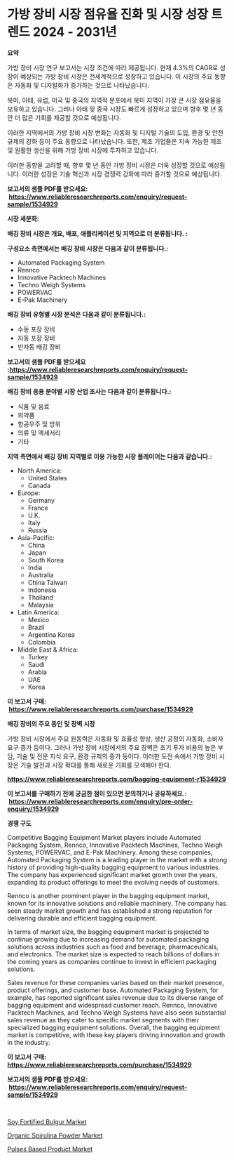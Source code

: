 <p><h1>가방 장비 시장 점유율 진화 및 시장 성장 트렌드 2024 - 2031년</h1></p><p><strong>요약</strong></p>
<p><p>가방 장비 시장 연구 보고서는 시장 조건에 따라 제공됩니다. 현재 4.3%의 CAGR로 성장이 예상되는 가방 장비 시장은 전세계적으로 성장하고 있습니다. 이 시장의 주요 동향은 자동화 및 디지털화가 증가하는 것으로 나타났습니다.</p><p>북미, 아태, 유럽, 미국 및 중국의 지역적 분포에서 북미 지역이 가장 큰 시장 점유율을 보유하고 있습니다. 그러나 아태 및 중국 시장도 빠르게 성장하고 있으며 향후 몇 년 동안 더 많은 기회를 제공할 것으로 예상됩니다.</p><p>이러한 지역에서의 가방 장비 시장 변화는 자동화 및 디지털 기술의 도입, 환경 및 안전 규제의 강화 등이 주요 동향으로 나타났습니다. 또한, 제조 기업들은 지속 가능한 제조 및 원활한 생산을 위해 가방 장비 시장에 투자하고 있습니다.</p><p>이러한 동향을 고려할 때, 향후 몇 년 동안 가방 장비 시장은 더욱 성장할 것으로 예상됩니다. 이러한 성장은 기술 혁신과 시장 경쟁력 강화에 따라 증가할 것으로 예상됩니다.</p></p>
<p><strong>보고서의 샘플 PDF를 받으세요: &nbsp;<a href="https://www.reliableresearchreports.com/enquiry/request-sample/1534929">https://www.reliableresearchreports.com/enquiry/request-sample/1534929</a></strong></p>
<p><strong>시장 세분화:</strong></p>
<p><strong> 배깅 장비 시장은 개요, 배포, 애플리케이션 및 지역으로 더 분류됩니다. :</strong></p>
<p><strong>구성요소 측면에서는 배깅 장비 시장은 다음과 같이 분류됩니다.:</strong></p>
<p><ul><li>Automated Packaging System</li><li>Rennco</li><li>Innovative Packtech Machines</li><li>Techno Weigh Systems</li><li>POWERVAC</li><li>E-Pak Machinery</li></ul></p>
<p><strong> 배깅 장비 유형별 시장 분석은 다음과 같이 분류됩니다.:</strong></p>
<p><ul><li>수동 포장 장비</li><li>자동 포장 장비</li><li>반자동 배깅 장비</li></ul></p>
<p><strong>보고서의 샘플 PDF를 받으세요 :<a href="https://www.reliableresearchreports.com/enquiry/request-sample/1534929">https://www.reliableresearchreports.com/enquiry/request-sample/1534929</a></strong></p>
<p><strong> 배깅 장비 응용 분야별 시장 산업 조사는 다음과 같이 분류됩니다.:</strong></p>
<p><ul><li>식품 및 음료</li><li>의약품</li><li>항공우주 및 방위</li><li>의류 및 액세서리</li><li>기타</li></ul></p>
<p><strong>지역 측면에서 배깅 장비 지역별로 이용 가능한 시장 플레이어는 다음과 같습니다.:</strong></p>
<p><ul>
    <li>
        North America:
        <ul>
            <li>United States</li>
            <li>Canada</li>
        </ul>
    </li>
    <li>
        Europe:
        <ul>
            <li>Germany</li>
            <li>France</li>
            <li>U.K.</li>
            <li>Italy</li>
            <li>Russia</li>
        </ul>
    </li>
    <li>
        Asia-Pacific:
        <ul>
            <li>China</li>
            <li>Japan</li>
            <li>South Korea</li>
            <li>India</li>
            <li>Australia</li>
            <li>China Taiwan</li>
            <li>Indonesia</li>
            <li>Thailand</li>
            <li>Malaysia</li>
        </ul>
    </li>
    <li>
        Latin America:
        <ul>
            <li>Mexico</li>
            <li>Brazil</li>
            <li>Argentina Korea</li>
            <li>Colombia</li>
        </ul>
    </li>
    <li>
        Middle East & Africa:
        <ul>
            <li>Turkey</li>
            <li>Saudi</li>
            <li>Arabia</li>
            <li>UAE</li>
            <li>Korea</li>
        </ul>
    </li>
    </ul></p>
<p><strong>이 보고서 구매: &nbsp;<a href="https://www.reliableresearchreports.com/purchase/1534929">https://www.reliableresearchreports.com/purchase/1534929</a></strong></p>
<p><strong>배깅 장비의 주요 동인 및 장벽 시장</strong></p>
<p><p>가방 장비 시장에서 주요 원동력은 자동화 및 효율성 향상, 생산 공정의 자동화, 소비자 요구 증가 등이다. 그러나 가방 장비 시장에서의 주요 장벽은 초기 투자 비용의 높은 부담, 기술 및 전문 지식 요구, 환경 규제의 증가 등이다. 이러한 도전 속에서 가방 장비 시장은 기술 발전과 시장 확대를 통해 새로운 기회를 모색해야 한다.</p></p>
<p><strong><a href="https://www.reliableresearchreports.com/bagging-equipment-r1534929">https://www.reliableresearchreports.com/bagging-equipment-r1534929</a></strong></p>
<p><strong>이 보고서를 구매하기 전에 궁금한 점이 있으면 문의하거나 공유하세요.: &nbsp;<a href="https://www.reliableresearchreports.com/enquiry/pre-order-enquiry/1534929">https://www.reliableresearchreports.com/enquiry/pre-order-enquiry/1534929</a></strong></p>
<p><strong>경쟁 구도</strong></p>
<p><p>Competitive Bagging Equipment Market players include Automated Packaging System, Rennco, Innovative Packtech Machines, Techno Weigh Systems, POWERVAC, and E-Pak Machinery. Among these companies, Automated Packaging System is a leading player in the market with a strong history of providing high-quality bagging equipment to various industries. The company has experienced significant market growth over the years, expanding its product offerings to meet the evolving needs of customers.</p><p>Rennco is another prominent player in the bagging equipment market, known for its innovative solutions and reliable machinery. The company has seen steady market growth and has established a strong reputation for delivering durable and efficient bagging equipment.</p><p>In terms of market size, the bagging equipment market is projected to continue growing due to increasing demand for automated packaging solutions across industries such as food and beverage, pharmaceuticals, and electronics. The market size is expected to reach billions of dollars in the coming years as companies continue to invest in efficient packaging solutions.</p><p>Sales revenue for these companies varies based on their market presence, product offerings, and customer base. Automated Packaging System, for example, has reported significant sales revenue due to its diverse range of bagging equipment and widespread customer reach. Rennco, Innovative Packtech Machines, and Techno Weigh Systems have also seen substantial sales revenue as they cater to specific market segments with their specialized bagging equipment solutions. Overall, the bagging equipment market is competitive, with these key players driving innovation and growth in the industry.</p></p>
<p><strong>이 보고서 구매: &nbsp; <a href="https://www.reliableresearchreports.com/purchase/1534929">https://www.reliableresearchreports.com/purchase/1534929</a></strong></p>
<p><strong>보고서의 샘플 PDF를 받으세요: &nbsp;<a href="https://www.reliableresearchreports.com/enquiry/request-sample/1534929">https://www.reliableresearchreports.com/enquiry/request-sample/1534929</a></strong><strong></strong></p>
<p>&nbsp;</p>
<p><p><a href="https://github.com/pgtimber/Market-Research-Report-List-2/blob/main/soy-fortified-bulgur-market.md">Soy Fortified Bulgur Market</a></p><p><a href="https://unruly-ladybug-44b.notion.site/Organic-Spirulina-Powder-Market-Share-Market-New-Trends-Analysis-Report-By-Type-By-Application-B-32398864ec0747cc99f853f092e9e96f">Organic Spirulina Powder Market</a></p><p><a href="https://github.com/lataunyatinikmelvin59ilbd0dv/Market-Research-Report-List-2/blob/main/pulses-based-product-market.md">Pulses Based Product Market</a></p></p>